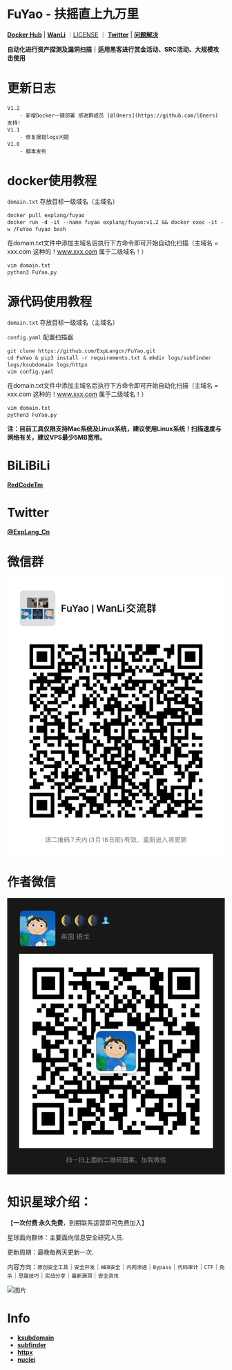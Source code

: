# FuYao - 扶摇直上九万里

**[Docker Hub](https://hub.docker.com/r/explang/fuyaos)** | **[WanLi](https://github.com/ExpLangcn/WanLi)** ｜[LICENSE](LICENSE) ｜ **[Twitter](https://twitter.com/ExpLang_Cn)** | **[问题解决](https://github.com/ExpLangcn/FuYao/wiki/help)**

**自动化进行资产探测及漏洞扫描｜适用黑客进行赏金活动、SRC活动、大规模攻击使用**

# 更新日志

```
V1.2
    - 新增Docker一键部署 感谢群成员 [@l0ners](https://github.com/l0ners) 支持!
V1.1
    - 修复报错logs问题
V1.0
    - 脚本发布
```

# docker使用教程

`domain.txt` 存放目标一级域名（主域名）

```
docker pull explang/fuyao
docker run -d -it --name fuyao explang/fuyao:v1.2 && docker exec -it -w /FuYao fuyao bash
```

在domain.txt文件中添加主域名后执行下方命令即可开始自动化扫描（主域名 = xxx.com 这种的！www.xxx.com 属于二级域名！）

```
vim domain.txt
python3 FuYao.py
```

# 源代码使用教程

`domain.txt` 存放目标一级域名（主域名）

`config.yaml` 配置扫描器

```
git clone https://github.com/ExpLangcn/FuYao.git
cd FuYao & pip3 install -r requirements.txt & mkdir logs/subfinder logs/ksubdomain logs/httpx
vim config.yaml
```

在domain.txt文件中添加主域名后执行下方命令即可开始自动化扫描（主域名 = xxx.com 这种的！www.xxx.com 属于二级域名！）

```
vim domain.txt
python3 FuYao.py
```

**注：目前工具仅限支持Mac系统及Linux系统，建议使用Linux系统！扫描速度与网络有关，建议VPS最少5MB宽带。**

# BiLiBiLi

**[RedCodeTm](https://www.bilibili.com/)**

# Twitter

**[@ExpLang_Cn](https://twitter.com/ExpLang_Cn)**

# 微信群

![WechatIMG455.jpeg](img/WechatIMG455.jpeg)

# 作者微信

![WechatIMG408](img/WechatIMG408.jpeg)

# 知识星球介绍：

【**一次付费 永久免费**，到期联系运营即可免费加入】 

星球面向群体：主要面向信息安全研究人员. 

更新周期：最晚每两天更新一次. 

内容方向：`原创安全工具`｜`安全开发`｜`WEB安全`｜`内网渗透`｜`Bypass`｜`代码审计`｜`CTF`｜`免杀`｜`思路技巧`｜`实战分享`｜`最新漏洞`｜`安全资讯`

![图片](https://mmbiz.qpic.cn/mmbiz_jpg/9wVk7PSWIjJQzLyRNhDuxwPovLKzY8xqOqAZnicV5ud9Xbic88kerYd3Iyq50wr2kESufRYYR9b9VPCgDc10cdLQ/640?wx_fmt=jpeg&wxfrom=5&wx_lazy=1&wx_co=1)

# Info

* **[ksubdomain](https://github.com/knownsec/ksubdomain)**
* **[subfinder](https://github.com/projectdiscovery/subfinder)**
* **[httpx](https://github.com/projectdiscovery/httpx)**
* **[nuclei](https://github.com/projectdiscovery/nuclei)**
